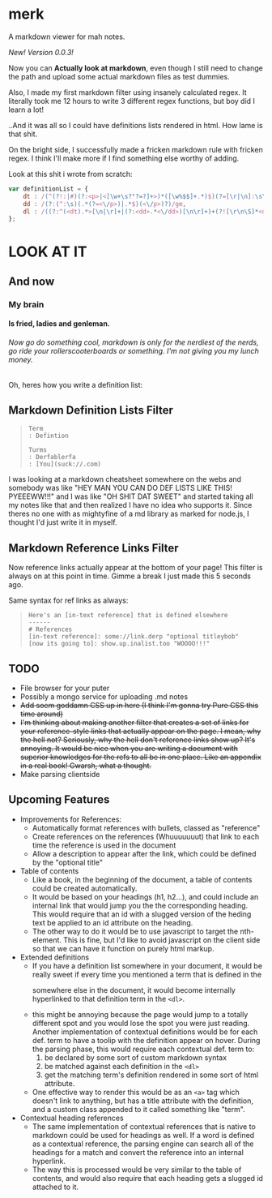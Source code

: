 merk
====

A markdown viewer for mah notes.

_New! Version 0.0.3!_

Now you can **Actually look at markdown**, even though I still need to change the path and upload some actual markdown files as test dummies.

Also, I made my first markdown filter using insanely calculated regex. It literally took me 12 hours to write 3 different regex functions, but boy did I learn a lot!

..And it was all so I could have definitions lists rendered in html. How lame is that shit.

On the bright side, I successfully made a fricken markdown rule with fricken regex. I think I'll make more if I find something else worthy of adding.

Look at this shit i wrote from scratch:

```js
var definitionList = {
	dt : /(^(?!:|#)(?:<p>|<[\w+\s?"?=?]+>)*([\w%$$]+.*)$)(?=[\r|\n]:\s\S)/gm,
	dd : /(?:(^:\s)(.*(?=<\/p>)|.*$)(<\/p>)?)/gm,
	dl : /((?:^(<dt).*>[\n|\r]+|(?:<dd>.*<\/dd>)[\n\r]+)+(?![\r\n\S]*<dt>|[\r\n\S]+<dd>))/gm
};
```
# LOOK AT IT
## And now
### My brain
#### Is fried, ladies and genleman.
###### Now go do something cool, markdown is only for the nerdiest of the nerds, go ride your rollerscooterboards or something. I'm not giving you my lunch money.

Oh, heres how you write a definition list:

## Markdown Definition Lists Filter

>```
> Term
> : Defintion
>
> Turms
> : Derfablerfa
> : [You](suck://.com)
>```

I was looking at a markdown cheatsheet somewhere on the webs and somebody was like "HEY MAN YOU CAN DO DEF LISTS LIKE THIS! PYEEEWW!!!" and I was like "OH SHIT DAT SWEET" and started taking all my notes like that and then realized I have no idea who supports it. Since theres no one with as mightyfine of a md library as marked for node.js, I thought I'd just write it in myself.

## Markdown Reference Links Filter

Now reference links actually appear at the bottom of your page! This filter is always on at this point in time. Gimme a break I just made this 5 seconds ago.

Same syntax for ref links as always:
>```
>Here's an [in-text reference] that is defined elsewhere
>------
># References
>[in-text reference]: some://link.derp "optional titleybob"
>[now its going to]: show.up.inalist.too "WOOOO!!!"
>```

## TODO
* File browser for your puter
* Possibly a mongo service for uploading .md notes
* ~~Add soem goddamn CSS up in here (I think I'm gonna try Pure CSS this time around)~~
* ~~I'm thinking about making another filter that creates a set of links for your reference-style links that actually appear on the page. I mean, why the hell not? Seriously, why the hell don't reference links show up? It's annoying. It would be nice when you are writing a document with superior knowledges for the refs to all be in one place. Like an appendix in a real book! Gwarsh, what a thought.~~
* Make parsing clientside

## Upcoming Features
* Improvements for References:
	* Automatically format references with bullets, classed as "reference"
	* Create references on the references (Whuuuuuuut) that link to each time the reference is used in the document
	* Allow a description to appear after the link, which could be defined by the "optional title"
* Table of contents
	* Like a book, in the beginning of the document, a table of contents could be created automatically. 
	* It would be based on your headings (h1, h2...), and could include an internal link that would jump you the the corresponding heading. This would require that an id with a slugged version of the heding text be applied to an id attribute on the heading.
	* The other way to do it would be to use javascript to target the nth-element. This is fine, but I'd like to avoid javascript on the client side so that we can have it function on purely html markup.
* Extended definitions
	* If you have a definition list somewhere in your document, it would be really sweet if every time you mentioned a term that is defined in the <dl> somewhere else in the document, it would become internally hyperlinked to that definition term in the ```<dl>```.
	* this might be annoying because the page would jump to a totally different spot and you would lose the spot you were just reading. Another implementation of contextual definitions would be for each def. term to have a toolip with the definition appear on hover. During the parsing phase, this would require each contextual def. term to:
		1. be declared by some sort of custom markdown syntax
		2. be matched against each definition in the ```<dl>```
		3. get the matching term's definition rendered in some sort of html attribute.
	* One effective way to render this would be as an ```<a>``` tag which doesn't link to anything, but has a title attribute with the definition, and a custom class appended to it called something like "term".
* Contextual heading references
	* The same implementation of contextual references that is native to markdown could be used for headings as well. If a word is defined as a contextual reference, the parsing engine can search all of the headings for a match and convert the reference into an internal hyperlink.
	* The way this is processed would be very similar to the table of contents, and would also require that each heading gets a slugged id attached to it.
